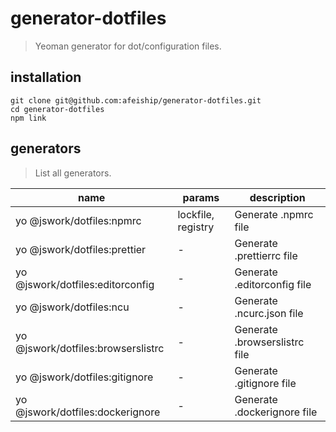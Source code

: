 # generator-dotfiles
> Yeoman generator for dot/configuration files.

## installation
```shell
git clone git@github.com:afeiship/generator-dotfiles.git
cd generator-dotfiles
npm link
```

## generators
> List all generators. 

| name                               | params             | description                   |
| ---------------------------------- | ------------------ | ----------------------------- |
| yo @jswork/dotfiles:npmrc          | lockfile, registry | Generate .npmrc file          |
| yo @jswork/dotfiles:prettier       | -                  | Generate .prettierrc file     |
| yo @jswork/dotfiles:editorconfig   | -                  | Generate .editorconfig file   |
| yo @jswork/dotfiles:ncu            | -                  | Generate .ncurc.json file     |
| yo @jswork/dotfiles:browserslistrc | -                  | Generate .browserslistrc file |
| yo @jswork/dotfiles:gitignore      | -                  | Generate .gitignore file      |
| yo @jswork/dotfiles:dockerignore   | -                  | Generate .dockerignore file      |
